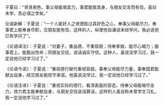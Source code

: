子夏曰：“贤贤易色，事父母能竭其力，事君能致其身，与朋友交言而有信，虽曰末学，吾必谓之学矣。”

论语新解：子夏说：“一个人能好人之贤德胜过其好色之心，奉事父母能尽力，奉事君上能奉身尽职，交朋友能有信，这样的人，纵使他自谦说未经学问，我必说他已有学问了”。


《论语译注》：子夏说：“对妻子，重品德，不重容貌；侍奉爹娘，能尽心竭力；服事君上，能豁出性命；同朋友交往，说话诚实守信。这种人，虽说没学习过，我一定说他已经学习过了。”

《论语今读》：子夏说：“重视德行替代重视容貌，事奉父母能尽力量，事奉国君能献出自身，结交朋友能信守承诺。他虽说没学过，我一定说他已经学习过了。”


《论语注译》：子夏说：“重视实际的德行，看清表面的容态，侍奉父母能竭尽全力，效力君主能奉献自身，与朋友交往说话算话，这样的人虽自称未曾学文习礼，我一定说他学习过了。”